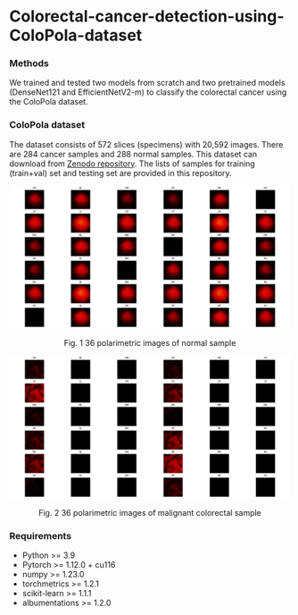 # Colorectal-cancer-detection-using-ColoPola-dataset

### Methods
We trained and tested two models from scratch and two pretrained models (DenseNet121 and EfficientNetV2-m) to classify the colorectal cancer using the ColoPola dataset.

### ColoPola dataset
The dataset consists of 572 slices (specimens) with 20,592 images. There are 284 cancer samples and 288 normal samples.
This dataset can download from [Zenodo repository](https://doi.org/10.5281/zenodo.10068018). The lists of samples for training (train+val) set and testing set are provided in this repository.

![normal](https://github.com/haile493/Colorectal-cancer-detection-using-ColoPola-dataset/blob/main/images/normal.png)
<p align="center">Fig. 1 36 polarimetric images of normal sample</p>

![cancer](https://github.com/haile493/Colorectal-cancer-detection-using-ColoPola-dataset/blob/main/images/cancer.png)
<p align="center">Fig. 2 36 polarimetric images of malignant colorectal sample</p>

### Requirements
- Python >= 3.9
- Pytorch >= 1.12.0 + cu116
- numpy >= 1.23.0
- torchmetrics >= 1.2.1
- scikit-learn >= 1.1.1
- albumentations >= 1.2.0
